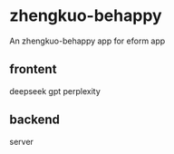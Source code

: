 # zhengkuo-behappy
An zhengkuo-behappy app for eform app

## frontent
deepseek
gpt
perplexity

## backend
server
